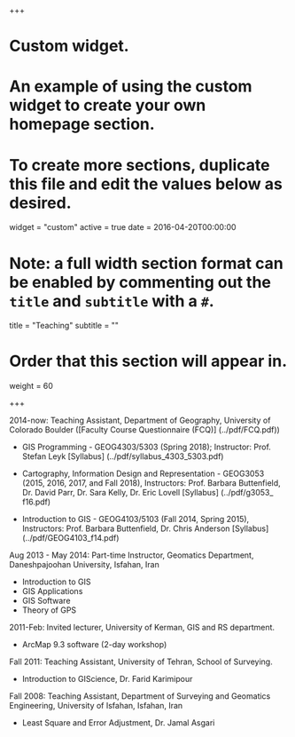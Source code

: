 +++
# Custom widget.
# An example of using the custom widget to create your own homepage section.
# To create more sections, duplicate this file and edit the values below as desired.
widget = "custom"
active = true
date = 2016-04-20T00:00:00

# Note: a full width section format can be enabled by commenting out the `title` and `subtitle` with a `#`.
title = "Teaching"
subtitle = ""

# Order that this section will appear in.
weight = 60

+++

2014-now:  Teaching Assistant, Department of Geography, University of Colorado Boulder ([Faculty Course Questionnaire (FCQ)] (../pdf/FCQ.pdf))

- GIS Programming - GEOG4303/5303 (Spring 2018); Instructor: Prof. Stefan Leyk
[Syllabus] (../pdf/syllabus_4303_5303.pdf)

- Cartography, Information Design and Representation - GEOG3053 (2015, 2016, 2017, and Fall 2018), Instructors: Prof. Barbara Buttenfield, Dr. David Parr, Dr. Sara Kelly, Dr. Eric Lovell
[Syllabus] (../pdf/g3053_ f16.pdf)

- Introduction to GIS - GEOG4103/5103 (Fall 2014, Spring 2015), Instructors: Prof. Barbara Buttenfield, Dr. Chris Anderson
[Syllabus] (../pdf/GEOG4103_f14.pdf)


Aug 2013 - May 2014:   Part-time Instructor, Geomatics Department, Daneshpajoohan University, Isfahan, Iran

- Introduction to GIS
- GIS Applications
- GIS Software
- Theory of GPS

2011-Feb:  Invited lecturer, University of Kerman, GIS and RS department. 

- ArcMap 9.3 software (2-day workshop)

Fall 2011: Teaching Assistant, University of Tehran, School of Surveying. 

- Introduction to GIScience, Dr. Farid Karimipour

Fall 2008: Teaching Assistant, Department of Surveying and Geomatics Engineering, University of Isfahan, Isfahan, Iran
- Least Square and Error Adjustment, Dr. Jamal Asgari

